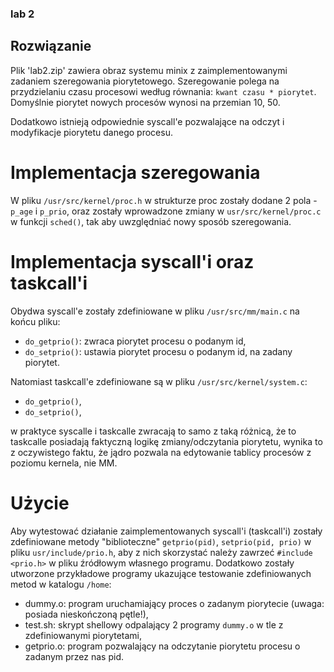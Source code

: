 ### lab 2

## Rozwiązanie
Plik 'lab2.zip' zawiera obraz systemu minix z zaimplementowanymi zadaniem szeregowania piorytetowego. Szeregowanie polega na przydzielaniu czasu procesowi według równania: `kwant czasu * piorytet`. Domyślnie piorytet nowych procesów wynosi na przemian 10, 50. 

Dodatkowo istnieją odpowiednie syscall'e pozwalające na odczyt i modyfikacje piorytetu danego procesu.

# Implementacja szeregowania
W pliku `/usr/src/kernel/proc.h` w strukturze proc zostały dodane 2 pola - `p_age` i `p_prio`, oraz zostały wprowadzone zmiany w `usr/src/kernel/proc.c` w funkcji `sched()`, tak aby uwzględniać nowy sposób szeregowania.

# Implementacja syscall'i oraz taskcall'i
Obydwa syscall'e zostały zdefiniowane w pliku `/usr/src/mm/main.c` na końcu pliku:
 - `do_getprio()`: zwraca piorytet procesu o podanym id,
 - `do_setprio()`: ustawia piorytet procesu o podanym id, na zadany piorytet.

Natomiast taskcall'e zdefiniowane są w pliku `/usr/src/kernel/system.c`:
 - `do_getprio()`,
 - `do_setprio()`,

w praktyce syscalle i taskcalle zwracają to samo z taką różnicą, że to taskcalle posiadają faktyczną logikę zmiany/odczytania piorytetu, wynika to z oczywistego faktu, że jądro pozwala na edytowanie tablicy procesów z poziomu kernela, nie MM.

# Użycie
Aby wytestować działanie zaimplementowanych syscall'i (taskcall'i) zostały zdefiniowane metody "biblioteczne" `getprio(pid)`, `setprio(pid, prio)` w pliku `usr/include/prio.h`, aby z nich skorzystać należy zawrzeć `#include <prio.h>` w pliku źródłowym własnego programu. Dodatkowo zostały utworzone przykładowe programy ukazujące testowanie zdefiniowanych metod w katalogu `/home`:
 - dummy.o: program uruchamiający proces o zadanym piorytecie (uwaga: posiada nieskończoną pętle!),
 - test.sh: skrypt shellowy odpalający 2 programy `dummy.o` w tle z zdefiniowanymi piorytetami,
 - getprio.o: program pozwalający na odczytanie piorytetu procesu o zadanym przez nas pid.
